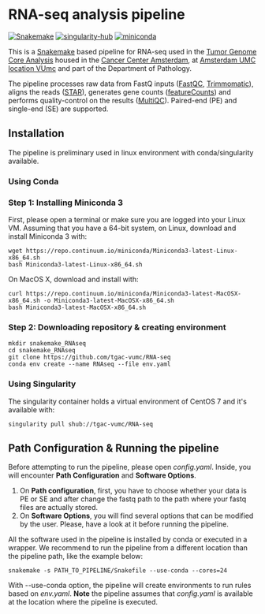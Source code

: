 # RNA-seq analysis pipeline 

[![Snakemake](https://img.shields.io/badge/snakemake-≥3.13.3-brightgreen.svg?style=flat-square)](https://snakemake.bitbucket.io) [![singularity-hub](https://img.shields.io/badge/install%20with-singularity--hub-red.svg)](https://singularity-hub.org/collections/3066) [![miniconda](https://img.shields.io/badge/install%20with-conda-green.svg)](https://docs.conda.io/en/latest/miniconda.html)

This is a [Snakemake](https://snakemake.readthedocs.io/en/stable/) based pipeline for RNA-seq used in the [Tumor Genome Core Analysis](http://www.tgac.nl/) housed in the [Cancer Center Amsterdam](https://www.vumc.com/departments/cancer-center-amsterdam.htm), at [Amsterdam UMC location VUmc](https://www.vumc.nl/) and part of the Department of Pathology.

The pipeline processes raw data from FastQ inputs ([FastQC](https://www.bioinformatics.babraham.ac.uk/projects/fastqc/), [Trimmomatic](http://www.usadellab.org/cms/?page=trimmomatic)), aligns the reads ([STAR](https://github.com/alexdobin/STAR)), generates gene counts ([featureCounts](http://bioinf.wehi.edu.au/featureCounts/)) and performs quality-control on the results ([MultiQC](https://multiqc.info/)). Paired-end (PE) and single-end (SE) are supported.


## Installation

The pipeline is preliminary used in linux environment with conda/singularity available.

### Using Conda
### Step 1: Installing Miniconda 3
First, please open a terminal or make sure you are logged into your Linux VM. Assuming that you have a 64-bit system, on Linux, download and install Miniconda 3 with:

```
wget https://repo.continuum.io/miniconda/Miniconda3-latest-Linux-x86_64.sh
bash Miniconda3-latest-Linux-x86_64.sh
```
On MacOS X, download and install with:

```
curl https://repo.continuum.io/miniconda/Miniconda3-latest-MacOSX-x86_64.sh -o Miniconda3-latest-MacOSX-x86_64.sh
bash Miniconda3-latest-MacOSX-x86_64.sh
```

### Step 2: Downloading repository & creating environment

```
mkdir snakemake_RNAseq
cd snakemake_RNAseq
git clone https://github.com/tgac-vumc/RNA-seq
conda env create --name RNAseq --file env.yaml
```

### Using Singularity

The singularity container holds a virtual environment of CentOS 7 and it's available with:
```
singularity pull shub://tgac-vumc/RNA-seq
```

## Path Configuration & Running the pipeline

Before attempting to run the pipeline, please open *config.yaml*. Inside, you will encounter **Path Configuration** and **Software Options**. 

1. On **Path configuration**, first, you have to choose whether your data is PE or SE and after change the fastq path to the path where your fastq files are actually stored.
2. On **Software Options**, you will find several options that can be modified by the user. Please, have a look at it before running the pipeline. 

All the software used in the pipeline is installed by conda or executed in a wrapper. We recommend to run the pipeline from a different location than the pipeline path, like the example below:

```
snakemake -s PATH_TO_PIPELINE/Snakefile --use-conda --cores=24
```
With --use-conda option, the pipeline will create environments to run rules based on *env.yaml*. 
**Note** the pipeline assumes that *config.yaml* is available at the location where the pipeline is executed.
